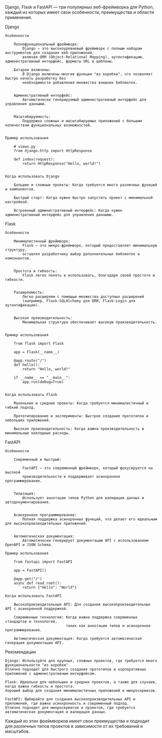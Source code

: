 
Django, Flask и FastAPI — три популярных веб-фреймворка для Python, каждый из которых имеет свои особенности, 
преимущества и области применения. 


Django

    Особенности

        Полнофункциональный фреймворк:
            Django — это высокоуровневый фреймворк с полным набором инструментов для создания веб-приложений, 
            включая ORM (Object-Relational Mapping), аутентификацию, административный интерфейс, форматы URL и шаблоны.
    
        Батареи включены:
            В Django включены многие функции "из коробки", что позволяет быстро начать разработку без 
            необходимости добавления множества внешних библиотек.
    
    
        Административный интерфейс:
            Автоматически генерируемый административный интерфейс для управления данными.
    
    
        Масштабируемость:
            Поддержка сложных и масштабируемых приложений с большим количеством функциональных возможностей.
    
    
    Пример использования
        
        # views.py
        from django.http import HttpResponse
        
        def index(request):
            return HttpResponse("Hello, world!")
    
    
    Когда использовать Django
    
        Большие и сложные проекты: Когда требуется много различных функций и компонентов.
      
        Быстрый старт: Когда нужно быстро запустить проект с минимальной настройкой.
      
        Встроенный административный интерфейс: Когда нужен административный интерфейс для управления данными.



Flask

    Особенности

        Минималистичный фреймворк:
            Flask — это микро-фреймворк, который предоставляет минимальную структуру, 
            оставляя разработчику выбор дополнительных библиотек и компонентов.
    
    
        Простота и гибкость:
            Flask легко понять и использовать, благодаря своей простоте и гибкости.
    
    
        Расширяемость:
            Легко расширяем с помощью множества доступных расширений 
            (например, Flask-SQLAlchemy для ORM, Flask-Login для аутентификации).
    
    
        Высокая производительность:
            Минимальная структура обеспечивает высокую производительность.
    
    
    Пример использования
        
        from flask import Flask
        
        app = Flask(__name__)
        
        @app.route("/")
        def hello():
            return "Hello, world!"
        
        if __name__ == "__main__":
            app.run(debug=True)
        
        
    Когда использовать Flask
    
        Маленькие и средние проекты: Когда требуется минималистичный и гибкий подход.
        
        Прототипирование и эксперименты: Быстрое создание прототипов и небольших приложений.
        
        Высокая производительность: Когда важна производительность и минимальные накладные расходы.



FastAPI

    Особенности
    
        Современный и быстрый:
        
            FastAPI — это современный фреймворк, который фокусируется на высокой 
            производительности и поддерживает асинхронное программирование.
    
    
        Типизация:
            Использует аннотации типов Python для валидации данных и автодокументирования.
    
    
        Асинхронное программирование:
            Полная поддержка асинхронных функций, что делает его идеальным для высокопроизводительных приложений.
    
    
        Автоматическая документация:
            Автоматически генерирует документацию API с использованием OpenAPI и JSON Schema.
    
    Пример использования
            
        from fastapi import FastAPI
        
        app = FastAPI()
        
        @app.get("/")
        async def read_root():
            return {"Hello": "World"}
        
    Когда использовать FastAPI
    
        Высокопроизводительные API: Для создания высокопроизводительных API с асинхронной поддержкой.
        
        Современные технологии: Когда важна поддержка современных стандартов и технологий, 
                                таких как аннотации типов и асинхронное программирование.
        
        Автоматическая документация: Когда требуется автоматическая генерация документации API.



Рекомендации

    Django: Используйте для крупных, сложных проектов, где требуется много функциональности "из коробки". 
    Отлично подходит для быстрого создания прототипов и корпоративных приложений с административным интерфейсом.
    
    Flask: Идеально для небольших и средних проектов, а также для случаев, когда важна гибкость и простота. 
    Хороший выбор для создания минималистичных приложений и микросервисов.
    
    FastAPI: Выбирайте для создания высокопроизводительных API и приложений, где важна асинхронность и современный подход. 
    Отлично подходит для микросервисов и проектов, где требуется автоматическая документация и валидация данных.


Каждый из этих фреймворков имеет свои преимущества и подходит для различных типов проектов 
в зависимости от их требований и масштабов.
